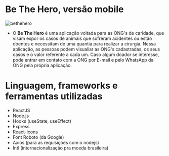 # Be The Hero, versão mobile


![bethehero](https://user-images.githubusercontent.com/59968647/77833341-586fd080-711b-11ea-82de-f0af845db69d.png)


- O **Be The Hero** é uma aplicação voltada para as ONG's de caridade, que visam expor os casos de animais que sofreram acidentes ou estão doentes e necessitam de uma quantia para realizar a cirurgia. Nessa aplicação, as pessoas podem visualiar as ONG's cadastradas, os seus casos e o valor referente a cada um. Caso algum doador se interesse, pode entrar em contato com a ONG por E-mail e pelo WhatsApp da ONG pela própria aplicação.

# Linguagem, frameworks e ferramentas utilizadas

- ReactJS
- Node.js 
- Hooks (useState, useEffect)
- Express
- React-icons
- Font Roboto (da Google)
- Axios (para as requisições com o nodejs)
- Intl (internacionalização pra moeda brasileira)

